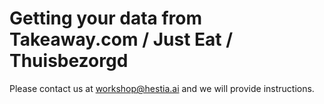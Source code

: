 # Getting your data from Takeaway.com / Just Eat / Thuisbezorgd

Please contact us at workshop@hestia.ai and we will provide instructions.
